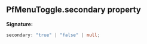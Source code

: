 ## PfMenuToggle.secondary property

**Signature:**

```typescript
secondary: "true" | "false" | null;
```
